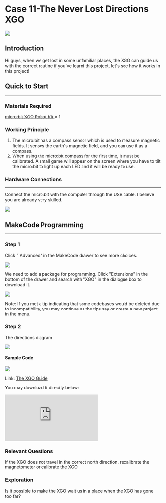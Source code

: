 ﻿---
sidebar_position: 18
sidebar_label: Case 11-The Never Lost Directions XGO
---

# Case 11-The Never Lost Directions XGO

![](https://wiki-media-ef.oss-cn-hongkong.aliyuncs.com//images/3.png)



## Introduction
Hi guys, when we get lost in some unfamiliar places, the XGO can guide us with the correct routine if you've learnt this project, let's see how it works in this project!



## Quick to Start

---

### Materials Required

[micro:bit XGO Robot Kit ](https://www.elecfreaks.com/micro-bit-xgo-robot-kit.html) × 1

### Working Principle

1. The micro:bit has a compass sensor which is used to measure magnetic fields. It senses the earth's magnetic field, and you can use it as a compass.
2. When using the micro:bit compass for the first time, it must be calibrated. A small game will appear on the screen where you have to tilt the micro:bit to light up each LED and it will be ready to use.

### Hardware Connections

---

Connect the micro:bit with the computer through the USB cable. I believe you are already very skilled.

![](https://wiki-media-ef.oss-cn-hongkong.aliyuncs.com//images/microbit-xgo-robot-kit-22.png)

## MakeCode  Programming

---

### Step 1

Click ” Advanced“ in the MakeCode drawer to see more choices.

![](https://wiki-media-ef.oss-cn-hongkong.aliyuncs.com//images/microbit-xgo-robot-kit-10.png)

We need to add a package for programming. Click "Extensions" in the bottom of the drawer and search with "XGO" in the dialogue box to download it.

![](https://wiki-media-ef.oss-cn-hongkong.aliyuncs.com//images/microbit-xgo-robot-kit-11.png)

Note: If you met a tip indicating that some codebases would be deleted due to incompatibility, you may continue as the tips say or create a new project in the menu.

### Step 2

The directions diagram

![](https://wiki-media-ef.oss-cn-hongkong.aliyuncs.com//images/xgo-11-1.png)

#### Sample Code



![](https://wiki-media-ef.oss-cn-hongkong.aliyuncs.com//images/xgo-11-2.png)

Link: [The XGO Guide](https://makecode.microbit.org/_YYDh669TLXfp)


You may download it directly below:

<div
    style={{
        position: 'relative',
        paddingBottom: '60%',
        overflow: 'hidden',
    }}
>
    <iframe
        src="https://makecode.microbit.org/_V4YJ2i9LkYoi"
        frameborder="0"
        sandbox="allow-popups allow-forms allow-scripts allow-same-origin"
        style={{
            position: 'absolute',
            width: '100%',
            height: '100%',
        }}
    />
</div>

### Projects Display

<iframe width="560" height="315" src="https://www.youtube.com/embed/5N7HXAw3j44" title="YouTube video player" frameborder="0" allow="accelerometer; autoplay; clipboard-write; encrypted-media; gyroscope; picture-in-picture" allowfullscreen></iframe>

### Relevant Questions

If the XGO does not travel in the correct north direction, recalibrate the magnetometer or calibrate the XGO

### Exploration

Is it possible to make the XGO wait us in a place when the XGO has gone too far?
